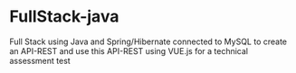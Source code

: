 # FullStack-java
Full Stack using Java and Spring/Hibernate connected to MySQL to create an API-REST and use this API-REST using VUE.js for a technical assessment test

